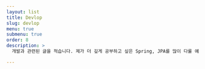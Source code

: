 ```yaml
---
layout: list
title: Devlop
slug: devlop
menu: true
submenu: true
order: 8
description: >
  개발과 관련된 글을 적습니다. 제가 더 깊게 공부하고 싶은 Spring, JPA를 많이 다룰 예정이지만, 분야에 관계없이 제가 새롭게 공부한 내용들을 정리해 나갈 예정입니다.

---
```

